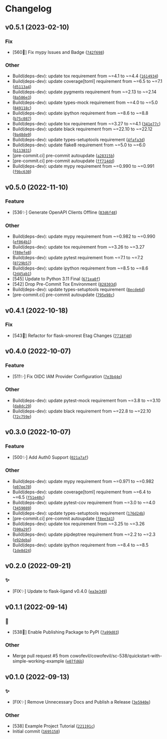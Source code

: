 Changelog
=========

<!--next-version-placeholder-->

## v0.5.1 (2023-02-10)
### Fix
* [560:robot:] Fix mypy Issues and Badge ([`742f698`](https://github.com/cowofevil/flask-ligand-example/commit/742f69853db986096b3715a65fa42742c381c275))

### Other
* Build(deps-dev): update tox requirement from ~=4.1 to ~=4.4 ([`1614934`](https://github.com/cowofevil/flask-ligand-example/commit/16149343e7f22ec55964d29d22ec4d3b4f50c741))
* Build(deps-dev): update coverage[toml] requirement from ~=6.5 to ~=7.1 ([`d5113a4`](https://github.com/cowofevil/flask-ligand-example/commit/d5113a4a78b687c64ffd309a85cbaff94e085dbf))
* Build(deps-dev): update pygments requirement from ~=2.13 to ~=2.14 ([`8a586e3`](https://github.com/cowofevil/flask-ligand-example/commit/8a586e306be36da94f59b99b384fe8947b28a80f))
* Build(deps-dev): update types-mock requirement from ~=4.0 to ~=5.0 ([`849118c`](https://github.com/cowofevil/flask-ligand-example/commit/849118cce8afc6015811ed09defbeebd32f12689))
* Build(deps-dev): update ipython requirement from ~=8.6 to ~=8.8 ([`b75c087`](https://github.com/cowofevil/flask-ligand-example/commit/b75c08793bab32a111b0f76f75446d3f09c877ba))
* Build(deps-dev): update tox requirement from ~=3.27 to ~=4.1 ([`341e77c`](https://github.com/cowofevil/flask-ligand-example/commit/341e77cf6c0794a86e47c3bdb3daf5a50aa3c664))
* Build(deps-dev): update black requirement from ~=22.10 to ~=22.12 ([`9a48de9`](https://github.com/cowofevil/flask-ligand-example/commit/9a48de9e6529659208f00e08cebd3b7b340e3881))
* Build(deps-dev): update types-setuptools requirement ([`4fafa3d`](https://github.com/cowofevil/flask-ligand-example/commit/4fafa3da71f9e1ca1481f5a76400ee4904bc22c1))
* Build(deps-dev): update flake8 requirement from ~=5.0 to ~=6.0 ([`b113831`](https://github.com/cowofevil/flask-ligand-example/commit/b113831c426b2eb3bc92d1664fc3631fda58bc06))
* [pre-commit.ci] pre-commit autoupdate ([`a28315b`](https://github.com/cowofevil/flask-ligand-example/commit/a28315bd1192831cc97c855e8e7be8568b8b3641))
* [pre-commit.ci] pre-commit autoupdate ([`ff714dd`](https://github.com/cowofevil/flask-ligand-example/commit/ff714dd4d0cd7dbc649eb7f04d9e700f09748e4a))
* Build(deps-dev): update mypy requirement from ~=0.990 to ~=0.991 ([`f9bc630`](https://github.com/cowofevil/flask-ligand-example/commit/f9bc6304f773bbccf50f0be97b79f0a6c49d0ed9))

## v0.5.0 (2022-11-10)
### Feature
* [536:sparkles:] Generate OpenAPI Clients Offline ([`83d6f48`](https://github.com/cowofevil/flask-ligand-example/commit/83d6f48e82729e4a225dc3d86fb47152cd049f2a))

### Other
* Build(deps-dev): update mypy requirement from ~=0.982 to ~=0.990 ([`ef064b1`](https://github.com/cowofevil/flask-ligand-example/commit/ef064b146c4e4d53492e1eaa8b875235ed96be54))
* Build(deps-dev): update tox requirement from ~=3.26 to ~=3.27 ([`f80efe8`](https://github.com/cowofevil/flask-ligand-example/commit/f80efe807b9db93eac14d75d04d43bf723a60121))
* Build(deps-dev): update pytest requirement from ~=7.1 to ~=7.2 ([`8729b57`](https://github.com/cowofevil/flask-ligand-example/commit/8729b5727398cfbb6bdde490ca170c1ac87fa052))
* Build(deps-dev): update ipython requirement from ~=8.5 to ~=8.6 ([`2d45ab1`](https://github.com/cowofevil/flask-ligand-example/commit/2d45ab1347b4cece59266ae27c736d6e97b313bf))
* [545] Update to Python 3.11 Final ([`671ea0f`](https://github.com/cowofevil/flask-ligand-example/commit/671ea0f33f839f49d4e7c2497ecea81b97ec04fc))
* [542] Drop Pre-Commit Tox Environment ([`828303d`](https://github.com/cowofevil/flask-ligand-example/commit/828303de8eebc8cf3fb5fb259fcfce3b3b314bb7))
* Build(deps-dev): update types-setuptools requirement ([`8ecde6d`](https://github.com/cowofevil/flask-ligand-example/commit/8ecde6d10e6dc806a2dfdef7302f6157dc4332f9))
* [pre-commit.ci] pre-commit autoupdate ([`795e98c`](https://github.com/cowofevil/flask-ligand-example/commit/795e98c3cbe82100154e3d9838ce19951faf4ccf))

## v0.4.1 (2022-10-18)
### Fix
* [543:robot:] Refactor for flask-smorest Etag Changes ([`7718f40`](https://github.com/cowofevil/flask-ligand-example/commit/7718f401d7464fd7ecd56dee3d8fa72695680434))

## v0.4.0 (2022-10-07)
### Feature
* [511:sparkles:] Fix OIDC IAM Provider Configuration ([`7e3b44e`](https://github.com/cowofevil/flask-ligand-example/commit/7e3b44edb5c8dd0590f1060a081e966d58a505a1))

### Other
* Build(deps-dev): update pytest-mock requirement from ~=3.8 to ~=3.10 ([`da8dc29`](https://github.com/cowofevil/flask-ligand-example/commit/da8dc29d34b4da8f1dd5a988c5781caadef9a260))
* Build(deps-dev): update black requirement from ~=22.8 to ~=22.10 ([`72c759e`](https://github.com/cowofevil/flask-ligand-example/commit/72c759e8b97bf0bc650edf1ef9dd5a833413b191))

## v0.3.0 (2022-10-07)
### Feature
* [500:sparkles:] Add Auth0 Support ([`021a7af`](https://github.com/cowofevil/flask-ligand-example/commit/021a7afa744d174866d7f2ae3b7f073328a7117f))

### Other
* Build(deps-dev): update mypy requirement from ~=0.971 to ~=0.982 ([`e07ee70`](https://github.com/cowofevil/flask-ligand-example/commit/e07ee70f74b70d831b2d2693eca7659c589b2a0d))
* Build(deps-dev): update coverage[toml] requirement from ~=6.4 to ~=6.5 ([`f51e40c`](https://github.com/cowofevil/flask-ligand-example/commit/f51e40c140b41c3637e5ee4c5292ea3a08f82834))
* Build(deps-dev): update pytest-cov requirement from ~=3.0 to ~=4.0 ([`3459089`](https://github.com/cowofevil/flask-ligand-example/commit/3459089cead1eda65f6e863aa8b274dbc76883a9))
* Build(deps-dev): update types-setuptools requirement ([`176d24b`](https://github.com/cowofevil/flask-ligand-example/commit/176d24b6f7455f23cd95a1c54d8cbce6eb421728))
* [pre-commit.ci] pre-commit autoupdate ([`f8ee341`](https://github.com/cowofevil/flask-ligand-example/commit/f8ee341fe080a8ab231b4983d09e747e3b2a8d17))
* Build(deps-dev): update tox requirement from ~=3.25 to ~=3.26 ([`590a29f`](https://github.com/cowofevil/flask-ligand-example/commit/590a29f6e89e1c42125542c66ddbf6f47a833d9c))
* Build(deps-dev): update pipdeptree requirement from ~=2.2 to ~=2.3 ([`e92deba`](https://github.com/cowofevil/flask-ligand-example/commit/e92debae8536f29d6784e38c60db0c3cd1e2739d))
* Build(deps-dev): update ipython requirement from ~=8.4 to ~=8.5 ([`1de8d24`](https://github.com/cowofevil/flask-ligand-example/commit/1de8d24da5197e65dd5a394f7359e8534e1a1843))

## v0.2.0 (2022-09-21)
### :sparkles:
* [FIX:sparkles:] Update to flask-ligand v0.4.0 ([`ea3e349`](https://github.com/cowofevil/flask-ligand-example/commit/ea3e349c3df2860629426ce79377e20610199862))

## v0.1.1 (2022-09-14)
### :robot:
* [538:robot:] Enable Publishing Package to PyPI ([`7a99d03`](https://github.com/cowofevil/flask-ligand-example/commit/7a99d0379972e9dafea1b4ce130e0c180e0552d2))

### Other
* Merge pull request #5 from cowofevil/cowofevil/sc-538/quickstart-with-simple-working-example ([`e07fd6b`](https://github.com/cowofevil/flask-ligand-example/commit/e07fd6bc84a2ad0ac7f85e38cafa4ab35b7b38da))

## v0.1.0 (2022-09-13)
### :sparkles:
* [FIX:sparkles:] Remove Unnecessary Docs and Publish a Release ([`3e5940e`](https://github.com/cowofevil/flask-ligand-example/commit/3e5940e81884f554d1b2514ff7f4c907e3a2cf63))

### Other
* [538] Example Project Tutorial ([`221191c`](https://github.com/cowofevil/flask-ligand-example/commit/221191c182c28208e44350b6faea899306aee9d1))
* Initial commit ([`1695158`](https://github.com/cowofevil/flask-ligand-example/commit/1695158821591356b21575575031493a4b5882f4))
